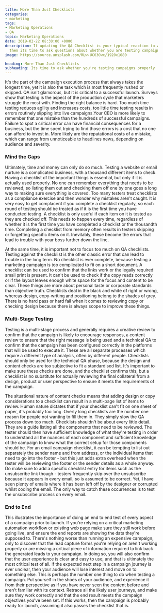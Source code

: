 ```yaml
---
title: More Than Just Checklists
categories:
- marketing
tags:
- Marketing Operations
- QA
topic: Marketing Operations
date: 2019-02-22 08:30:00 +0000
description: If updating the QA Checklist is your typical reaction to a campaign error,
  then its time to ask questions about whether you are testing campaigns properly.
image: https://source.unsplash.com/RLw-UC03Gwc/1920x1080

heading: More Than Just Checklists
subheading: Its time to ask whether you're testing campaigns properly
---
```

It's the part of the campaign execution process that always takes the longest time, yet it is also the task which is most frequently rushed or skipped. QA isn't glamorous, but it is critical to a successful launch. Surveys show that testing is the aspect of the production cycle that marketers struggle the most with. Finding the right balance is hard. Too much time testing reduces agility and increases costs, too little time testing results in errors routinely slipping into live campaigns.Your CEO is more likely to remember that one mistake than the hundreds of successful campaigns. Failure to spot a critical error can have financial consequences for a business, but the time spent trying to find those errors is a cost that no one can afford to invest in. More likely are the reputational costs of a mistake, which can range from unnoticeable to headlines news, depending on audience and severity.

### Mind the Gaps

Ultimately, time and money can only do so much. Testing a website or email nurture is a complicated business, with a thousand different items to check. Having a checklist of the important things is essential, but only if it is actually used properly. No one can remember everything that needs to be reviewed, so listing them out and checking them off one by one goes a long way to making sure everything is covered. Too many testers treat checklists as a compliance exercise and then wonder why mistakes aren't caught. It is very easy to get complacent if you complete a checklist regularly, so each round of testing should be treated as if it is the first time you have conducted testing. A checklist is only useful if each item on it is tested as they are checked off.  This needs to happen every time, regardless of whether it is the first time you have completed a checklist or the thousandth time. Completing a checklist from memory often results in testers skipping or forgetting specific items on it. Inevitably, these become the errors that lead to trouble with your boss further down the line.

At the same time, it is important not to focus too much on QA checklists. Testing against the checklist is the other classic error that can lead to trouble in the long term. No checklist is ever complete, because testing a marketing campaign is too complicated to fit on a short document. A checklist can be used to confirm that the links work or the legally required small print is present. It can't be used to check if the copy reads correctly or if the layout leaves enough white space for the focus and content to be clear. These things are more about personal taste or corporate standards than objective truth. Checklists deal in the black and white of right or wrong, whereas design, copy-writing and positioning belong to the shades of grey. There is no hard pass or hard fail when it comes to reviewing copy or checking design because there is always scope to improve these things.

### Multi-Stage Testing

Testing is a multi-stage process and generally requires a creative review to confirm that the campaign is likely to encourage responses, a content review to ensure that the right message is being used and a technical QA to confirm that the campaign has been configured correctly in the platforms that will be used to execute it. These are all separate processes which require a different type of analysis, often by different people. Checklists should only be used for the technical QA phase, because the design and content checks are too subjective to fit a standardised list. It's important to make sure these checks are done, and the checklist confirms this, but a checklist is no substitute for actually reviewing the final collateral from a design, product or user perspective to ensure it meets the requirements of the campaign.

The situational nature of content checks means that adding design or copy considerations to a checklist can result in a multi-page list of items to review. Human nature dictates that if your checklist can't fit on one sheet of paper, it's probably too long. Overly long checklists are the number one reason for people not wanting to fill them in. They simply slow the QA process down too much. Checklists shouldn't be about every little detail. They are a guide listing all the components that need to be reviewed. The tester should then have sufficient knowledge of what they're testing in order to understand all the nuances of each component and sufficient knowledge of the campaign to know what the correct setup for those components should be. For an email campaign checklist, it can be tempting to list out separately the sender name and from address, or the individual items that need to go into the footer - but this just adds extra overhead when the tester will be reviewing the footer or the sender details as a whole anyway. Do make sure to add a specific checklist entry for items such as the unsubscribe link though - testers frequently skip over the unsubscribe because it appears in every email, so is assumed to be correct. Yet, I have seen plenty of emails where it has been left off by the designer or corrupted whilst coding the email. The only way to catch these occurrences is to test the unsubscribe process on every email.

### End to End

This illustrates the importance of doing an end to end test of every aspect of a campaign prior to launch. If you're relying on a critical marketing automation workflow or existing web page make sure they still work before going live, and ensure the end reports are showing the data they're supposed to. There's nothing worse than running an expensive campaign, only to discover that the lead capture forms you're relying on aren't working properly or are missing a critical piece of information required to link back the generated leads to your campaign. In doing so, you will also confirm that the user experience is clear and easy to use, and that is ultimately the most critical test of all. If the expected next step in a campaign journey is ever unclear, then your audience will lose interest and move on to something else. This is perhaps the number one thing to do when testing a campaign. Put yourself in the shoes of your audience, and experience it from their perspective as if you have never seen the content before and aren't familiar with its context. Retrace all the likely user journeys, and make sure they work correctly and that the end result meets the campaign objectives you've been set. If this works, then the campaign is probably ready for launch, assuming it also passes the checklist that is.